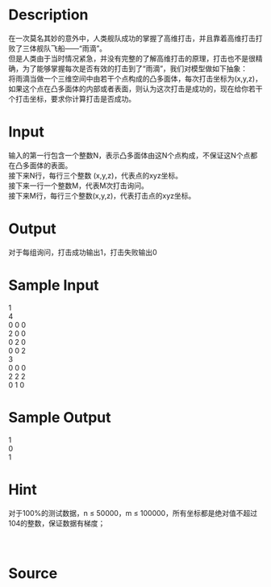 
# Description

<div class="content"><div>在一次莫名其妙的意外中，人类舰队成功的掌握了高维打击，并且靠着高维打击打败了三体舰队飞船——“雨滴”。</div>
<div>但是人类由于当时情况紧急，并没有完整的了解高维打击的原理，打击也不是很精确，为了能够掌握每次是否有效的打击到了“雨滴”，我们对模型做如下抽象：</div>
<div>将雨滴当做一个三维空间中由若干个点构成的凸多面体，每次打击坐标为(x,y,z)，如果这个点在凸多面体的内部或者表面，则认为这次打击是成功的，现在给你若干个打击坐标，要求你计算打击是否成功。</div>
<p></p></div>

# Input

<div class="content"><div>输入的第一行包含一个整数N，表示凸多面体由这N个点构成，不保证这N个点都在凸多面体的表面。</div>
<div>接下来N行，每行三个整数 (x,y,z)，代表点的xyz坐标。</div>
<div>接下来一行一个整数M，代表M次打击询问。</div>
<div>接下来M行，每行三个整数(x,y,z)，代表打击点的xyz坐标。</div>
<p></p></div>

# Output

<div class="content"><div>对于每组询问，打击成功输出1，打击失败输出0</div>
<p></p></div>

# Sample Input

<div class="content"><span class="sampledata">1<br/>
4<br/>
0 0 0<br/>
2 0 0<br/>
0 2 0	<br/>
0 0 2<br/>
3<br/>
0 0 0<br/>
2 2 2<br/>
0 1 0</span></div>

# Sample Output

<div class="content"><span class="sampledata">1<br/>
0<br/>
1<br/>
</span></div>

# Hint

<div class="content"><p></p><div>对于100%的测试数据，n ≤ 50000，m ≤ 100000，所有坐标都是绝对值不超过104的整数，保证数据有梯度；</div><br/>
<div></div><br/>
<p></p><p></p></div>

# Source

<div class="content"><p><a href="problemset.php?search="></a></p></div>

